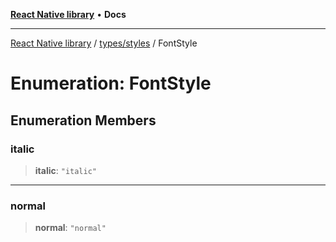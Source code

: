 [**React Native library**](../../../index.md) • **Docs**

***

[React Native library](../../../modules.md) / [types/styles](../index.md) / FontStyle

# Enumeration: FontStyle

## Enumeration Members

### italic

> **italic**: `"italic"`

***

### normal

> **normal**: `"normal"`
